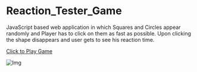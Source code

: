 # Reaction_Tester_Game
JavaScript based web application in which Squares and Circles appear randomly and Player has to click on them as fast as possible. Upon clicking the shape disappears and user gets to see his reaction time.

[Click to Play Game](https://navjotsinghgithub.github.io/Reaction_Tester_Game/)

![Img](https://user-images.githubusercontent.com/67229181/129437463-d1c628ca-1df1-432d-9692-e53972d866e6.png)
